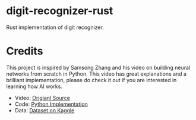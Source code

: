# digit-recognizer-rust
Rust implementation of digit recognizer.

# Credits
This project is inspired by Samsong Zhang and his video on building neural networks from scratch in Python. This video has great explanations and a brilliant implementation, please do check it out if you are interested in learning how AI works.
- Video: [Origianl Source](https://www.youtube.com/watch?v=w8yWXqWQYmU)
- Code: [Python Implementation](https://www.kaggle.com/code/wwsalmon/simple-mnist-nn-from-scratch-numpy-no-tf-keras/notebook)
- Data: [Dataset on Kaggle](https://www.kaggle.com/code/wwsalmon/simple-mnist-nn-from-scratch-numpy-no-tf-keras/input)
